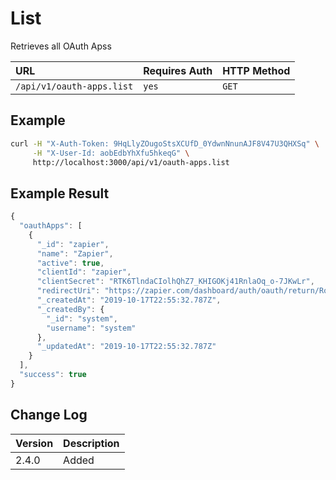 # List

Retrieves all OAuth Apss

| URL | Requires Auth | HTTP Method |
| :--- | :--- | :--- |
| `/api/v1/oauth-apps.list` | `yes` | `GET` |

## Example

```bash
curl -H "X-Auth-Token: 9HqLlyZOugoStsXCUfD_0YdwnNnunAJF8V47U3QHXSq" \
     -H "X-User-Id: aobEdbYhXfu5hkeqG" \
     http://localhost:3000/api/v1/oauth-apps.list
```

## Example Result

```javascript
{
  "oauthApps": [
    {
      "_id": "zapier",
      "name": "Zapier",
      "active": true,
      "clientId": "zapier",
      "clientSecret": "RTK6TlndaCIolhQhZ7_KHIGOKj41RnlaOq_o-7JKwLr",
      "redirectUri": "https://zapier.com/dashboard/auth/oauth/return/RocketChatDevAPI/",
      "_createdAt": "2019-10-17T22:55:32.787Z",
      "_createdBy": {
        "_id": "system",
        "username": "system"
      },
      "_updatedAt": "2019-10-17T22:55:32.787Z"
    }
  ],
  "success": true
}
```

## Change Log

| Version | Description |
| :--- | :--- |
| 2.4.0 | Added |

